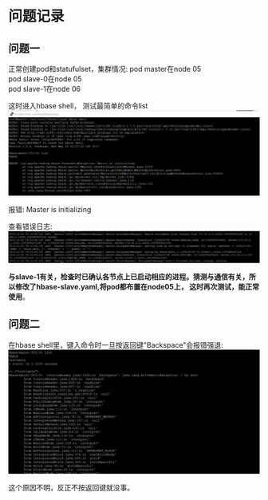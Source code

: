 ﻿# 问题记录

## 问题一
正常创建pod和statufulset，集群情况:
pod master在node 05  
pod slave-0在node 05  
pod slave-1在node 06    

这时进入hbase shell， 测试最简单的命令list  
![图](https://raw.githubusercontent.com/chellyk/Bigdata-experiment/master/error/QQ%E5%9B%BE%E7%89%8720181228154110.png)  

报错: Master is initializing  

查看错误日志:  
![图](https://raw.githubusercontent.com/chellyk/Bigdata-experiment/master/error/QQ%E6%88%AA%E5%9B%BE20181228171745.png)  

**与slave-1有关，检查时已确认各节点上已启动相应的进程。猜测与通信有关，所以修改了hbase-slave.yaml,将pod都布置在node05上， 这时再次测试，能正常使用**。  

## 问题二  
在hbase shell里，键入命令时一旦按返回键"Backspace"会报错强退:  
![图](https://raw.githubusercontent.com/chellyk/Bigdata-experiment/master/error/QQ%E6%88%AA%E5%9B%BE20181228171040.png)  

这个原因不明，反正不按返回键就没事。









